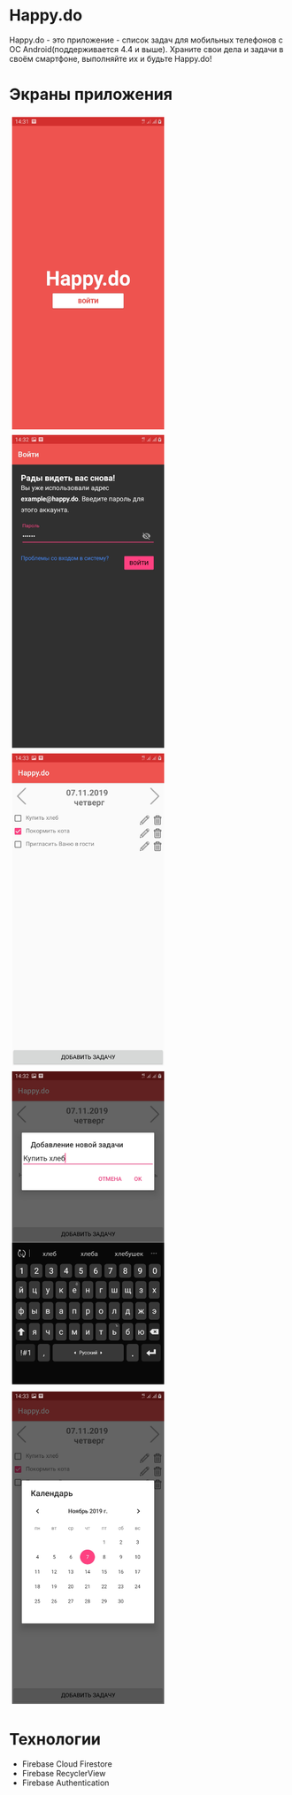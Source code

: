 # Happy.do
Happy.do - это приложение - список задач для мобильных телефонов с ОС Android(поддерживается 4.4 и выше).
Храните свои дела и задачи в своём смартфоне, выполняйте их и будьте Happy.do!

# Экраны приложения
<img src = "Screens/start.jpg" heigh = "500" width="275" align="left" vspace = "5" hspace="5">
<img src = "Screens/login.jpg" heigh = "500" width="275" align="left" vspace = "5" hspace="5">
<img src = "Screens/task.jpg" heigh = "500" width="275" vspace = "5" hspace="5" align="left">
<img src = "Screens/add.jpg" heigh = "500" width="275"  vspace = "5" hspace="5">
<img src = "Screens/calendar.jpg" heigh = "500" width="275" vspace = "5" hspace="5" >

# Технологии
* Firebase Cloud Firestore
* Firebase RecyclerView
* Firebase Authentication 


